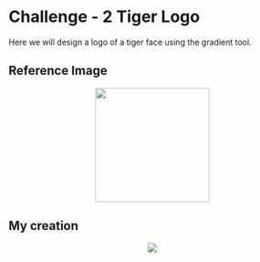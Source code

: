 # Challenge - 2 Tiger Logo
Here we will design a logo of a tiger face using the gradient tool.

## Reference Image
<p text align="center"><img src="https://user-images.githubusercontent.com/54719422/94395002-46c7be00-017c-11eb-85c3-28f31b9dfb44.png" height=200></p>

## My creation 
<p text align="center"><img src="https://user-images.githubusercontent.com/54719422/94341438-dbb8a300-0026-11eb-8684-2daa4aac2753.png"></p>